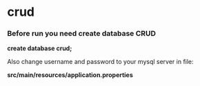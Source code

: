 # crud

<h3>Before run you need create database CRUD</h3>
    
<b>create database crud;</b>

Also change username and password to your mysql server in file:

<b>src/main/resources/application.properties</b>
